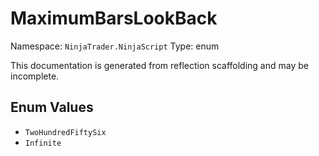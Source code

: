 # MaximumBarsLookBack

Namespace: `NinjaTrader.NinjaScript`
Type: enum

This documentation is generated from reflection scaffolding and may be incomplete.

## Enum Values
- `TwoHundredFiftySix`
- `Infinite`
